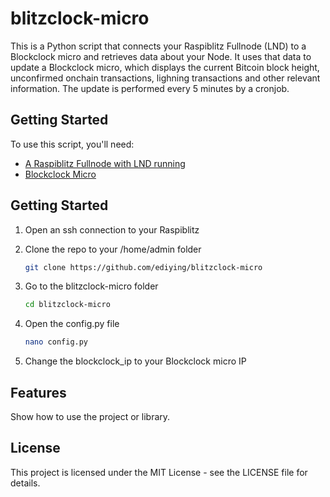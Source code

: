 # blitzclock-micro

This is a Python script that connects your Raspiblitz Fullnode (LND) to a Blockclock micro and retrieves data about your Node. It uses that data to update a Blockclock micro, which displays the current Bitcoin block height, unconfirmed onchain transactions, lighning transactions and other relevant information. The update is performed every 5 minutes by a cronjob.

## Getting Started

To use this script, you'll need:

+ [A Raspiblitz Fullnode with LND running](https://github.com/rootzoll/raspiblitz)
+ [Blockclock Micro](https://blockclockmicro.com)


## Getting Started

1. Open an ssh connection to your Raspiblitz

2. Clone the repo to your /home/admin folder
   ```sh
   git clone https://github.com/ediying/blitzclock-micro
   ```
3. Go to the blitzclock-micro folder
   ```sh
   cd blitzclock-micro
   ```
4. Open the config.py file
   ```sh
   nano config.py
   ```
5. Change the blockclock_ip to your Blockclock micro IP 
   


## Features

Show how to use the project or library.
    
## License

This project is licensed under the MIT License - see the LICENSE file for details.
